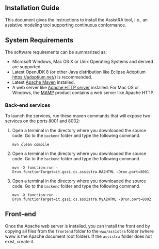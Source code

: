 ## Installation Guide 

This document gives the instructions to install the AssistRA tool, i.e., an assistive modeling tool supporting continuous conformance.


## System Requirements
The software requirements can be summarized as:

* Microsoft Windows, Mac OS X or Unix Operating Systems and derived are supported
* Latest OpenJDK 8 (or other Java distribution like Eclipse Adoptium https://adoptium.net/) is recommended. 
* Latest [Apache Maven](https://maven.apache.org/) installed.
* A web server like [Apache HTTP server](https://httpd.apache.org/) installed. For Mac OS or Windows, the [MAMP](https://www.mamp.info/) product contains a web server like Apache HTTP.


### Back-end services
To launch the services, run these maven commands that will expose two services on the ports 8001 and 8002:
1. Open a terminal in the directory where you downloaded the source code. Go to the `backend` folder and type the following command. 

    ```
    mvn clean compile
    ```

2. Open a terminal in the directory where you downloaded the source code. Go to the `backend` folder and type the following command. 


    ```
    mvn -X function:run -Drun.functionTarget=it.gssi.cs.assistra.RA2HTML -Drun.port=8001
    ```
3. Open a terminal in the directory where you downloaded the source code. Go to the `backend` folder and type the following command. 


    ```
    mvn -X function:run -Drun.functionTarget=it.gssi.cs.assistra.MyA2HTML -Drun.port=8002
    ```
	
## Front-end
Once the Apache web server is installed, you can install the front end by copying all files from the `frontend` folder to the `www/assistra` folder (where www is the Apache document root folder). If the `assistra` folder does not exist, create it.
